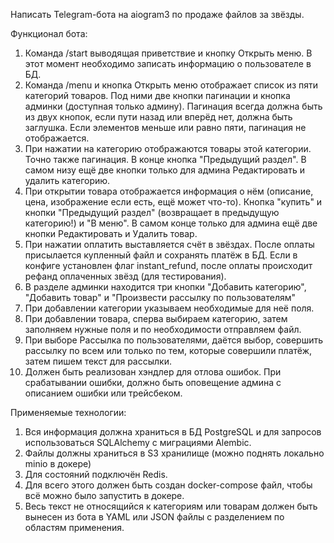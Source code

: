 Написать Telegram-бота на aiogram3 по продаже файлов за звёзды.

Функционал бота:
1. Команда /start выводящая приветствие и кнопку Открыть меню. В этот момент необходимо записать информацию о пользователе в БД.
2. Команда /menu и кнопка Открыть меню отображает список из пяти категорий товаров. Под ними две кнопки пагинации и кнопка админки (доступная только админу).
   Пагинация всегда должна быть из двух кнопок, если пути назад или вперёд нет, должна быть заглушка. Если элементов меньше или равно пяти, пагинация не отображается.
3. При нажатии на категорию отображаются товары этой категории. Точно также пагинация. В конце кнопка "Предыдущий раздел". В самом низу ещё две кнопки только для админа Редактировать и удалить категорию.
4. При открытии товара отображается информация о нём (описание, цена, изображение если есть, ещё может что-то). Кнопка "купить" и кнопки "Предыдущий раздел" (возвращает в предыдущую категорию!) и "В меню". В самом конце только для админа ещё две кнопки Редактировать и Удалить товар.
5. При нажатии оплатить выставляется счёт в звёздах. После оплаты присылается купленный файл и сохранять платёж в БД. Если в конфиге установлен флаг instant_refund, после оплаты происходит рефанд оплаченных звёзд (для тестирования).
6. В разделе админки находится три кнопки "Добавить категорию", "Добавить товар" и "Произвести рассылку по пользователям"
7. При добавлении категории указываем необходимые для неё поля.
8. При добавлении товара, сперва выбираем категорию, затем заполняем нужные поля и по необходимости отправляем файл.
9. При выборе Рассылка по пользователями, даётся выбор, совершить рассылку по всем или только по тем, которые совершили платёж, затем пишем текст для рассылки.
10. Должен быть реализован хэндлер для отлова ошибок. При срабатывании ошибки, должно быть оповещение админа с описанием ошибки или трейсбеком.

Применяемые технологии:
1. Вся информация должна храниться в БД PostgreSQL и для запросов использоваться SQLAlchemy с миграциями Alembic.
2. Файлы должны храниться в S3 хранилище (можно поднять локально minio в докере)
3. Для состояний подключён Redis.
4. Для всего этого должен быть создан docker-compose файл, чтобы всё можно было запустить в докере.
5. Весь текст не относящийся к категориям или товарам должен быть вынесен из бота в YAML или JSON файлы с разделением по областям применения.
